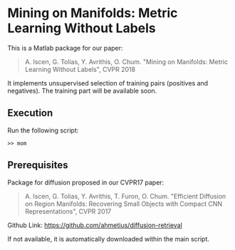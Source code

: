 # Mining on Manifolds: Metric Learning Without Labels

This is a Matlab package for our paper:

> A. Iscen, G. Tolias, Y. Avrithis, O. Chum. "Mining on Manifolds: Metric Learning Without Labels", CVPR 2018

It implements unsupervised selection of training pairs (positives and negatives). The training part will be available soon. 

## Execution
Run the following script:
```
>> mom
```
## Prerequisites

Package for diffusion proposed in our CVPR17 paper: 

> A. Iscen, G. Tolias, Y. Avrithis, T. Furon, O. Chum. "Efficient Diffusion on Region Manifolds: Recovering Small Objects with Compact CNN Representations", CVPR 2017

Github Link:
https://github.com/ahmetius/diffusion-retrieval


If not available, it is automatically downloaded within the main script. 
